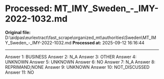# Processed: MT_IMY_Sweden_-_IMY-2022-1032.md

**Original file:** D:\aidpas\eurlextract\fast_scrape\organized_mt\authorities\Sweden\MT_IMY_Sweden_-_IMY-2022-1032.md
**Processed at:** 2025-09-12 16:16:44

---

Answer 1: BUSINESS
Answer 2: N_A
Answer 3: OTHER
Answer 4: UNKNOWN
Answer 5: UNKNOWN
Answer 6: NO
Answer 7: N_A
Answer 8: REPRIMAND;NONE
Answer 9: UNKNOWN
Answer 10: NOT_DISCUSSED
Answer 11: NO
